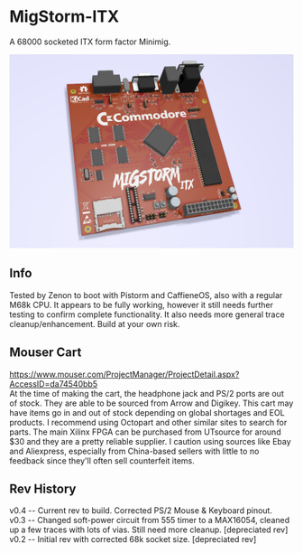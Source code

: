 # MigStorm-ITX
A 68000 socketed ITX form factor Minimig.

![pic](pic.png)

## Info
Tested by Zenon to boot with Pistorm and CaffieneOS, also with a regular M68k CPU. It appears to be fully working, however it still needs further testing to confirm complete functionality. It also needs more general trace cleanup/enhancement. Build at your own risk.

## Mouser Cart
https://www.mouser.com/ProjectManager/ProjectDetail.aspx?AccessID=da74540bb5 \
At the time of making the cart, the headphone jack and PS/2 ports are out of stock. They are able to be sourced from Arrow and Digikey. This cart may have items go in and out of stock depending on global shortages and EOL products. I recommend using Octopart and other similar sites to search for parts. The main Xilinx FPGA can be purchased from UTsource for around $30 and they are a pretty reliable supplier. I caution using sources like Ebay and Aliexpress, especially from China-based sellers with little to no feedback since they'll often sell counterfeit items.

## Rev History
v0.4 -- Current rev to build. Corrected PS/2 Mouse & Keyboard pinout. \
v0.3 -- Changed soft-power circuit from 555 timer to a MAX16054, cleaned up a few traces with lots of vias. Still need more cleanup. [depreciated rev] \
v0.2 -- Initial rev with corrected 68k socket size. [depreciated rev]
